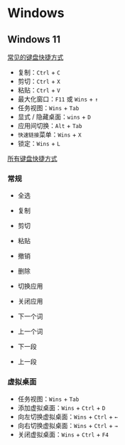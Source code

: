 # Windows

## Windows 11

[常见的键盘快捷方式](https://support.microsoft.com/zh-cn/windows/windows-%E9%94%AE%E7%9B%98%E5%BF%AB%E6%8D%B7%E6%96%B9%E5%BC%8F-3d444b08-3a00-abd6-67da-ecfc07e86b98)

- 复制：`Ctrl` + `C`
- 剪切：`Ctrl` + `X`
- 粘贴：`Ctrl` + `V`
- 最大化窗口：`F11` 或 `Wins` + `↑`
- 任务视图：`Wins` + `Tab`
- 显式 / 隐藏桌面：`wins` + `D`
- 应用间切换：`Alt` + `Tab`
- `快速链接`菜单：`Wins` + `X`
- 锁定：`Wins` + `L`

[所有键盘快捷方式](https://support.microsoft.com/zh-cn/windows/windows-%E7%9A%84%E9%94%AE%E7%9B%98%E5%BF%AB%E6%8D%B7%E6%96%B9%E5%BC%8F-dcc61a57-8ff0-cffe-9796-cb9706c75eec#WindowsVersion=Windows_11)

### 常规

- 全选
- 复制
- 剪切
- 粘贴
- 撤销
- 删除

- 切换应用
- 关闭应用

- 下一个词
- 上一个词
- 下一段
- 上一段

### 虚拟桌面

- 任务视图：`Wins` + `Tab`
- 添加虚拟桌面：`Wins` + `Ctrl` + `D`
- 向左切换虚拟桌面：`Wins` + `Ctrl` + `←`
- 向右切换虚拟桌面：`Wins` + `Ctrl` + `→`
- 关闭虚拟桌面：`Wins` + `Ctrl` + `F4`


